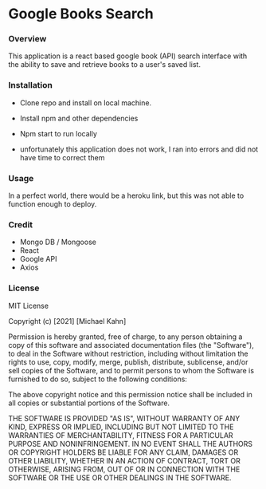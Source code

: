 # Google Books Search

### Overview

This application is a react based google book (API) search interface with the ability to save and retrieve books to a user's saved list.

### Installation

* Clone repo and install on local machine.
* Install npm and other dependencies 
* Npm start to run locally

* unfortunately this application does not work, I ran into errors and did not have time to correct them

### Usage

In a perfect world, there would be a heroku link, but this was not able to function enough to deploy.

### Credit

* Mongo DB / Mongoose
* React
* Google API
* Axios

### License

MIT License

Copyright (c) [2021] [Michael Kahn]

Permission is hereby granted, free of charge, to any person obtaining a copy
of this software and associated documentation files (the "Software"), to deal
in the Software without restriction, including without limitation the rights
to use, copy, modify, merge, publish, distribute, sublicense, and/or sell
copies of the Software, and to permit persons to whom the Software is
furnished to do so, subject to the following conditions:

The above copyright notice and this permission notice shall be included in all
copies or substantial portions of the Software.

THE SOFTWARE IS PROVIDED "AS IS", WITHOUT WARRANTY OF ANY KIND, EXPRESS OR
IMPLIED, INCLUDING BUT NOT LIMITED TO THE WARRANTIES OF MERCHANTABILITY,
FITNESS FOR A PARTICULAR PURPOSE AND NONINFRINGEMENT. IN NO EVENT SHALL THE
AUTHORS OR COPYRIGHT HOLDERS BE LIABLE FOR ANY CLAIM, DAMAGES OR OTHER
LIABILITY, WHETHER IN AN ACTION OF CONTRACT, TORT OR OTHERWISE, ARISING FROM,
OUT OF OR IN CONNECTION WITH THE SOFTWARE OR THE USE OR OTHER DEALINGS IN THE
SOFTWARE.

